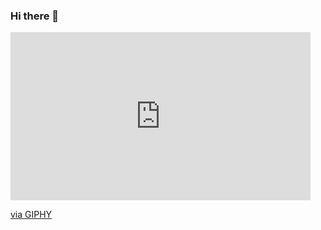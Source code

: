 ### Hi there 👋
<iframe src="https://giphy.com/embed/v15HUWtKC40YlKpSaE" width="480" height="269" frameBorder="0" class="giphy-embed" allowFullScreen></iframe><p><a href="https://giphy.com/gifs/v15HUWtKC40YlKpSaE">via GIPHY</a></p> 

<!--
**makoalex/makoalex** is a ✨ _special_ ✨ repository because its `README.md` (this file) appears on your GitHub profile.

Here are some ideas to get you started:

- 🔭 I’m currently working on ...
- 🌱 I’m currently learning ...
- 👯 I’m looking to collaborate on ...
- 🤔 I’m looking for help with ...
- 💬 Ask me about ...
- 📫 How to reach me: ...
- 😄 Pronouns: ...
- ⚡ Fun fact: ...
-->
